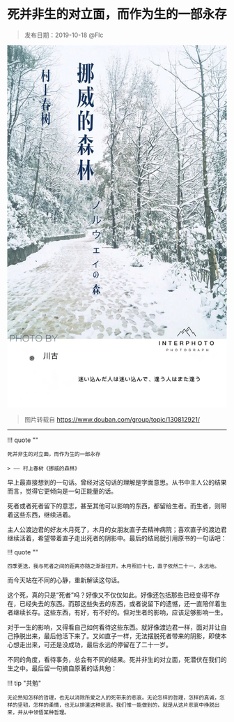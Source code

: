 # 死并非生的对立面，而作为生的一部永存

> 发布日期：2019-10-18 @Flc

![](assets/2019-10-18-01.jpg)

> 图片转载自 https://www.douban.com/group/topic/130812921/ 

----

!!! quote ""

    死并非生的对立面，而作为生的一部永存 

    > —— 村上春树《挪威的森林》

早上最直接想到的一句话。曾经对这句话的理解是字面意思。从书中主人公的结果而言，觉得它更倾向是一句正能量的话。

死者或者死者留下的意志，甚至其他可以影响的东西，都留给生者。而生者，则带着这些东西，继续活着。

主人公渡边君的好友木月死了，木月的女朋友直子去精神病院；喜欢直子的渡边君继续活着，希望带着直子走出死者的阴影中。最后的结局就引用原书的一句话吧：

!!! quote ""
    
    四季更迭，我与死者之间的距离亦随之渐渐拉开。木月照旧十七，直子依然二十一，永远地。

而今天站在不同的心静，重新解读这句话。

这个死，真的只是“死者”吗？好像又不仅仅如此。好像还包括那些已经变得不存在，已经失去的东西。而那这些失去的东西，或者说留下的遗憾，还一直陪伴着生者继续长存。这些东西，有好，有不好的。但对生者的影响，应该足够影响一生。

对于一生的影响，又得看自己如何看待这些东西。就好像渡边君一样，面对并让自己挣脱出来，最后他活下来了。又如直子一样，无法摆脱死者带来的阴影，即使本心想走出来，可还是没成功，最后永远的停留在了二十一岁。

不同的角度，看待事务，总会有不同的结果。死并非生的对立面，死潜伏在我们的生之中。最后留一句摘自原著的话共勉：

!!! tip "共勉"

    无论熟知怎样的哲理，也无以消除所爱之人的死带来的悲哀。无论怎样的哲理，怎样的真诚，怎样的坚韧，怎样的柔情，也无以排遣这种悲哀。我们惟一能做到的，就是从这片悲哀中挣脱出来，并从中领悟某种哲理。